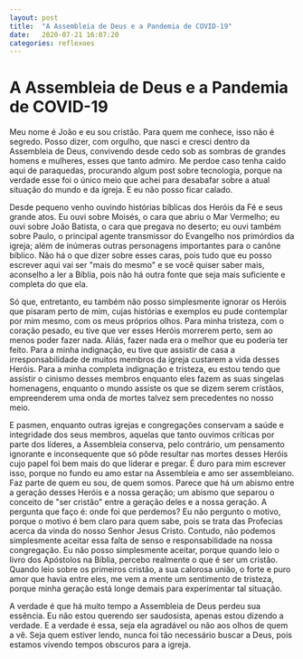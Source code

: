 ```yaml
---
layout: post
title:  "A Assembleia de Deus e a Pandemia de COVID-19"
date:   2020-07-21 16:07:20
categories: reflexoes
---
```


# A Assembleia de Deus e a Pandemia de COVID-19

Meu nome é João e eu sou cristão. Para quem me conhece, isso não é segredo. Posso dizer, com orgulho, que nasci e cresci dentro da Assembleia de Deus, convivendo desde cedo sob as sombras de grandes homens e mulheres, esses que tanto admiro. Me perdoe caso tenha caído aqui de paraquedas, procurando algum post sobre tecnologia, porque na verdade esse foi o único meio que achei para desabafar sobre a atual situação do mundo e da igreja. E eu não posso ficar calado.

Desde pequeno venho ouvindo histórias bíblicas dos Heróis da Fé e seus grande atos. Eu ouvi sobre Moisés, o cara que abriu o Mar Vermelho; eu ouvi sobre João Batista, o cara que pregava no deserto; eu ouvi também sobre Paulo, o principal agente transmissor do Evangelho nos primórdios da igreja; além de inúmeras outras personagens importantes para o canône bíblico. Não há o que dizer sobre esses caras, pois tudo que eu posso escrever aqui vai ser "mais do mesmo" e se você quiser saber mais, aconselho a ler a Bíblia, pois não há outra fonte que seja mais suficiente e completa do que ela. 

Só que, entretanto, eu também não posso simplesmente ignorar os Heróis que pisaram perto de mim, cujas histórias e exemplos eu pude contemplar por mim mesmo, com os meus próprios olhos. Para minha tristeza, com o coração pesado, eu tive que ver esses Heróis morrerem perto, sem ao menos poder fazer nada. Aliás, fazer nada era o melhor que eu poderia ter feito. Para a minha indignação, eu tive que assistir de casa a irresponsabilidade de muitos membros da igreja custarem a vida desses Heróis. Para a minha completa indignação e tristeza, eu estou tendo que assistir o cinismo desses membros enquanto eles fazem as suas singelas homenagens, enquanto o mundo assiste os que se dizem serem cristãos, empreenderem uma onda de mortes talvez sem precedentes no nosso meio.

E pasmen, enquanto outras igrejas e congregações conservam a saúde e integridade dos seus membros, aquelas que tanto ouvimos críticas por parte dos líderes, a Assembleia conserva, pelo contrário, um pensamento ignorante e inconsequente que só pôde resultar nas mortes desses Heróis cujo papel foi bem mais do que liderar e pregar. É duro para mim escrever isso, porque no fundo eu amo estar na Assembleia e amo ser assembleiano. Faz parte de quem eu sou, de quem somos. Parece que há um abismo entre a geração desses Heróis e a nossa geração; um abismo que separou o conceito de "ser cristão" entre a geração deles e a nossa geração. A pergunta que faço é: onde foi que perdemos? Eu não pergunto o motivo, porque o motivo é bem claro para quem sabe, pois se trata das Profecias acerca da vinda do nosso Senhor Jesus Cristo. Contudo, não podemos simplesmente aceitar essa falta de senso e responsabilidade na nossa congregação. Eu não posso simplesmente aceitar, porque quando leio o livro dos Apóstolos na Bíblia, percebo realmente o que é ser um cristão. Quando leio sobre os primeiros cristão, a sua calorosa união, o forte e puro amor que havia entre eles, me vem a mente um sentimento de tristeza, porque minha geração está longe demais para experimentar tal situação.

A verdade é que há muito tempo a Assembleia de Deus perdeu sua essência. Eu não estou querendo ser saudosista, apenas estou dizendo a verdade. E a verdade é essa, seja ela agradável ou não aos olhos de quem a vê. Seja quem estiver lendo, nunca foi tão necessário buscar a Deus, pois estamos vivendo tempos obscuros para a igreja.